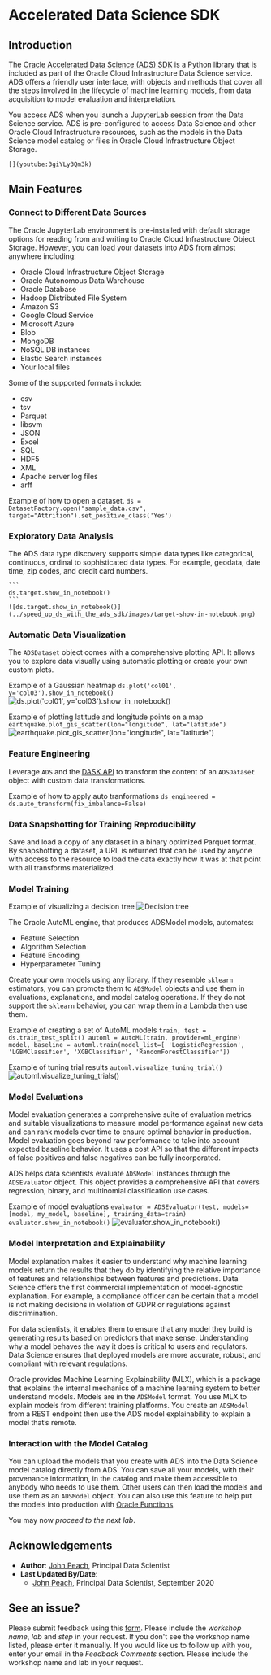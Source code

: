 # Accelerated Data Science SDK

## Introduction

The [Oracle Accelerated Data Science (ADS) SDK](https://docs.cloud.oracle.com/iaas/tools/ads-sdk/latest/index.html) is a Python library that is included as part of the Oracle Cloud Infrastructure Data Science service. ADS offers a friendly user interface, with objects and methods that cover all the steps involved in the lifecycle of machine learning models, from data acquisition to model evaluation and interpretation.

You access ADS when you launch a JupyterLab session from the Data Science service. ADS is pre-configured to access Data Science and other Oracle Cloud Infrastructure resources, such as the models in the Data Science model catalog or files in Oracle Cloud Infrastructure Object Storage.

    [](youtube:3giYLy3Qm3k)

## Main Features

### Connect to Different Data Sources

The Oracle JupyterLab environment is pre-installed with default storage options for reading from and writing to Oracle Cloud Infrastructure Object Storage. However, you can load your datasets into ADS from almost anywhere including:

* Oracle Cloud Infrastructure Object Storage
* Oracle Autonomous Data Warehouse
* Oracle Database
* Hadoop Distributed File System
* Amazon S3
* Google Cloud Service
* Microsoft Azure
* Blob
* MongoDB
* NoSQL DB instances
* Elastic Search instances
* Your local files

Some of the supported formats include:

* csv
* tsv
* Parquet
* libsvm
* JSON
* Excel
* SQL
* HDF5
* XML
* Apache server log files
* arff

Example of how to open a dataset.
    ```
    ds = DatasetFactory.open("sample_data.csv", target="Attrition").set_positive_class('Yes')
    ```

### Exploratory Data Analysis

The ADS data type discovery supports simple data types like categorical, continuous, ordinal to sophisticated data types. For example, geodata, date time, zip codes, and credit card numbers.

    ```
    ds.target.show_in_notebook()
    ```
    ![ds.target.show_in_notebook()](../speed_up_ds_with_the_ads_sdk/images/target-show-in-notebook.png)

### Automatic Data Visualization

The ``ADSDataset`` object comes with a comprehensive plotting API. It allows you to explore data visually using automatic plotting or create your own custom plots.

Example of a Gaussian heatmap
    ```
    ds.plot('col01', y='col03').show_in_notebook()
    ```
    ![ds.plot('col01', y='col03').show_in_notebook()](../speed_up_ds_with_the_ads_sdk/images/plot-show-in-notebook.png)

Example of plotting latitude and longitude points on a map
    ```
    earthquake.plot_gis_scatter(lon="longitude", lat="latitude")
    ```
    ![earthquake.plot_gis_scatter(lon="longitude", lat="latitude")](../speed_up_ds_with_the_ads_sdk/images/plot-gis-scatter.png)

### Feature Engineering

Leverage ``ADS`` and the [DASK API](https://dask.org/) to transform the content of an ``ADSDataset`` object with custom data transformations.

Example of how to apply auto tranformations
    ```
    ds_engineered = ds.auto_transform(fix_imbalance=False)
    ```

### Data Snapshotting for Training Reproducibility

Save and load a copy of any dataset in a binary optimized Parquet format. By snapshotting a dataset, a URL is returned that can be used by anyone with access to the resource to load the data exactly how it was at that point with all transforms materialized.

### Model Training

Example of visualizing a decision tree
    ![Decision tree](../speed_up_ds_with_the_ads_sdk/images/decision-tree.png)

The Oracle AutoML engine, that produces ADSModel models, automates:

* Feature Selection
* Algorithm Selection
* Feature Encoding
* Hyperparameter Tuning

Create your own models using any library. If they resemble ``sklearn`` estimators, you can promote them to ``ADSModel`` objects and use them in evaluations, explanations, and model catalog operations. If they do not support the ``sklearn`` behavior, you can wrap them in a Lambda then use them.

Example of creating a set of AutoML models
    ```
    train, test = ds.train_test_split()
    automl = AutoML(train, provider=ml_engine)
    model, baseline = automl.train(model_list=[
        'LogisticRegression',
        'LGBMClassifier',
        'XGBClassifier',
        'RandomForestClassifier'])
    ```

Example of tuning trial results
    ```
    automl.visualize_tuning_trial()
    ```
    ![automl.visualize_tuning_trials()](../speed_up_ds_with_the_ads_sdk/images/automl-hyperparameter-tuning.png)

### Model Evaluations

Model evaluation generates a comprehensive suite of evaluation metrics and suitable visualizations to measure model performance against new data and can rank models over time to ensure optimal behavior in production. Model evaluation goes beyond raw performance to take into account expected baseline behavior. It uses a cost API so that the different impacts of false positives and false negatives can be fully incorporated.

ADS helps data scientists evaluate ``ADSModel`` instances through the ``ADSEvaluator`` object. This object provides a comprehensive API that covers regression, binary, and multinomial classification use cases.

Example of model evaluations
    ```
    evaluator = ADSEvaluator(test, models=[model, my_model, baseline], training_data=train)
    evaluator.show_in_notebook()
    ```
    ![evaluator.show_in_notebook()](../speed_up_ds_with_the_ads_sdk/images/model-evaluation.png)

### Model Interpretation and Explainability

Model explanation makes it easier to understand why machine learning models return the results that they do by identifying the relative importance of features and relationships between features and predictions. Data Science offers the first commercial implementation of model-agnostic explanation. For example, a compliance officer can be certain that a model is not making decisions in violation of GDPR or regulations against discrimination.

For data scientists, it enables them to ensure that any model they build is generating results based on predictors that make sense. Understanding why a model behaves the way it does is critical to users and regulators. Data Science ensures that deployed models are more accurate, robust, and compliant with relevant regulations.

Oracle provides Machine Learning Explainability (MLX), which is a package that explains the internal mechanics of a machine learning system to better understand models. Models are in the ``ADSModel`` format. You use MLX to explain models from different training platforms. You create an ``ADSModel`` from a REST endpoint then use the ADS model explainability to explain a model that’s remote.

### Interaction with the Model Catalog

You can upload the models that you create with ADS into the Data Science model catalog directly from ADS. You can save all your models, with their provenance information, in the catalog and make them accessible to anybody who needs to use them. Other users can then load the models and use them as an ``ADSModel`` object. You can also use this feature to help put the models into production with [Oracle Functions](https://docs.cloud.oracle.com/iaas/Content/Functions/Concepts/functionsoverview.htm).

You may now *proceed to the next lab*.

## Acknowledgements

* **Author**: [John Peach](https://www.linkedin.com/in/jpeach/), Principal Data Scientist
* **Last Updated By/Date**: 
    * [John Peach](https://www.linkedin.com/in/jpeach/), Principal Data Scientist, September 2020

## See an issue?

Please submit feedback using this [form](https://apexapps.oracle.com/pls/apex/f?p=133:1:::::P1_FEEDBACK:1). Please include the *workshop name*, *lab* and *step* in your request.  If you don't see the workshop name listed, please enter it manually. If you would like us to follow up with you, enter your email in the *Feedback Comments* section.    Please include the workshop name and lab in your request.
